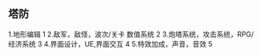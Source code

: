 ## 塔防

1.地形编辑                             1
2.敌军，敌怪，波次/关卡 数值系统         2
3.炮塔系统，攻击系统，RPG/ 经济系统      3
4.界面设计，UE,界面交互                 4
5.特效加成，声音，音效                  5
